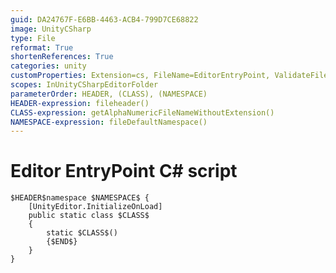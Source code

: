```yaml
---
guid: DA24767F-E6BB-4463-ACB4-799D7CE68822
image: UnityCSharp
type: File
reformat: True
shortenReferences: True
categories: unity
customProperties: Extension=cs, FileName=EditorEntryPoint, ValidateFileName=True
scopes: InUnityCSharpEditorFolder
parameterOrder: HEADER, (CLASS), (NAMESPACE)
HEADER-expression: fileheader()
CLASS-expression: getAlphaNumericFileNameWithoutExtension()
NAMESPACE-expression: fileDefaultNamespace()
---
```


# Editor EntryPoint C# script

```
$HEADER$namespace $NAMESPACE$ {
    [UnityEditor.InitializeOnLoad]
    public static class $CLASS$
    {
        static $CLASS$()
        {$END$}
    }
}
```
